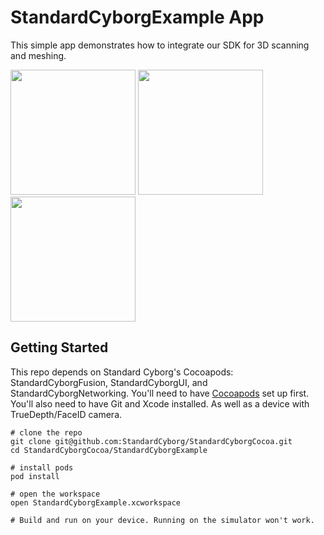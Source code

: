 # StandardCyborgExample App

This simple app demonstrates how to integrate our SDK for 3D scanning and meshing.

<p float="left">
  <img src="https://user-images.githubusercontent.com/891664/83936489-139a9280-a779-11ea-9f4c-6bbf916aa878.PNG" width="200">
  <img src="https://user-images.githubusercontent.com/891664/83936490-16958300-a779-11ea-9b13-ee27739abeb1.PNG" width="200">
  <img src="https://user-images.githubusercontent.com/891664/83936491-18f7dd00-a779-11ea-9412-71794abb4f50.PNG" width="200">
</p>

## Getting Started
This repo depends on Standard Cyborg's Cocoapods: StandardCyborgFusion, StandardCyborgUI, and StandardCyborgNetworking. You'll need to have [Cocoapods](https://cocoapods.org/) set up first. You'll also need to have Git and Xcode installed. As well as a device with TrueDepth/FaceID camera.


```
# clone the repo
git clone git@github.com:StandardCyborg/StandardCyborgCocoa.git
cd StandardCyborgCocoa/StandardCyborgExample

# install pods
pod install

# open the workspace
open StandardCyborgExample.xcworkspace

# Build and run on your device. Running on the simulator won't work.
```

